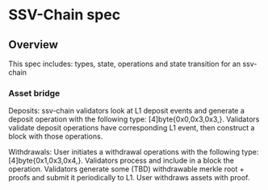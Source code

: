 # SSV-Chain spec

## Overview
This spec includes: types, state, operations and state transition for an ssv-chain

### Asset bridge
Deposits:   ssv-chain validators look at L1 deposit events and generate a deposit operation with the following type: [4]byte{0x0,0x3,0x3,<version byte>}. 
            Validators validate deposit operations have corresponding L1 event, then construct a block with those operations.

Withdrawals: User initiates a withdrawal operations with the following type: [4]byte{0x1,0x3,0x4,<version byte>}.
                Validators process and include in a block the operation.
                Validators generate some (TBD) withdrawable merkle root + proofs and submit it periodically to L1.
                User withdraws assets with proof.